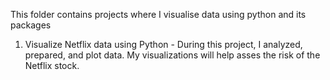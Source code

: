 This folder contains projects where I visualise data using python and its packages
1) Visualize Netflix data using Python - 
During this project, I analyzed, prepared, and plot data. My visualizations will help asses the risk of the Netflix stock.
